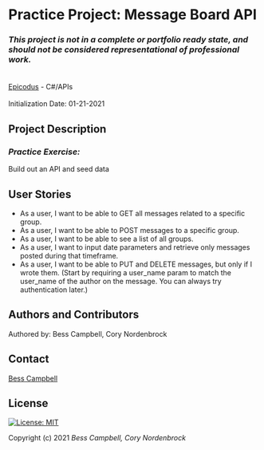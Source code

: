 # Practice Project: Message Board API
### _This project is not in a complete or portfolio ready state, and should not be considered representational of professional work._<br><br>

[Epicodus](https://www.epicodus.com/) - C#/APIs<br><br>
Initialization Date: 01-21-2021

## Project Description
### _Practice Exercise:_<br>
Build out an API and seed data


## User Stories

* As a user, I want to be able to GET all messages related to a specific group.
* As a user, I want to be able to POST messages to a specific group.
* As a user, I want to be able to see a list of all groups.
* As a user, I want to input date parameters and retrieve only messages posted during that timeframe.
* As a user, I want to be able to PUT and DELETE messages, but only if I wrote them. (Start by requiring a user_name param to match the user_name of the author on the message. You can always try authentication later.)


## Authors and Contributors
Authored by: Bess Campbell, Cory Nordenbrock

## Contact
[Bess Campbell](mailto:bess.k.campbell@gmail.com)

## License

[![License: MIT](https://img.shields.io/badge/License-MIT-yellow.svg)](https://opensource.org/licenses/MIT)

Copyright (c) 2021 *_Bess Campbell, Cory Nordenbrock_*
